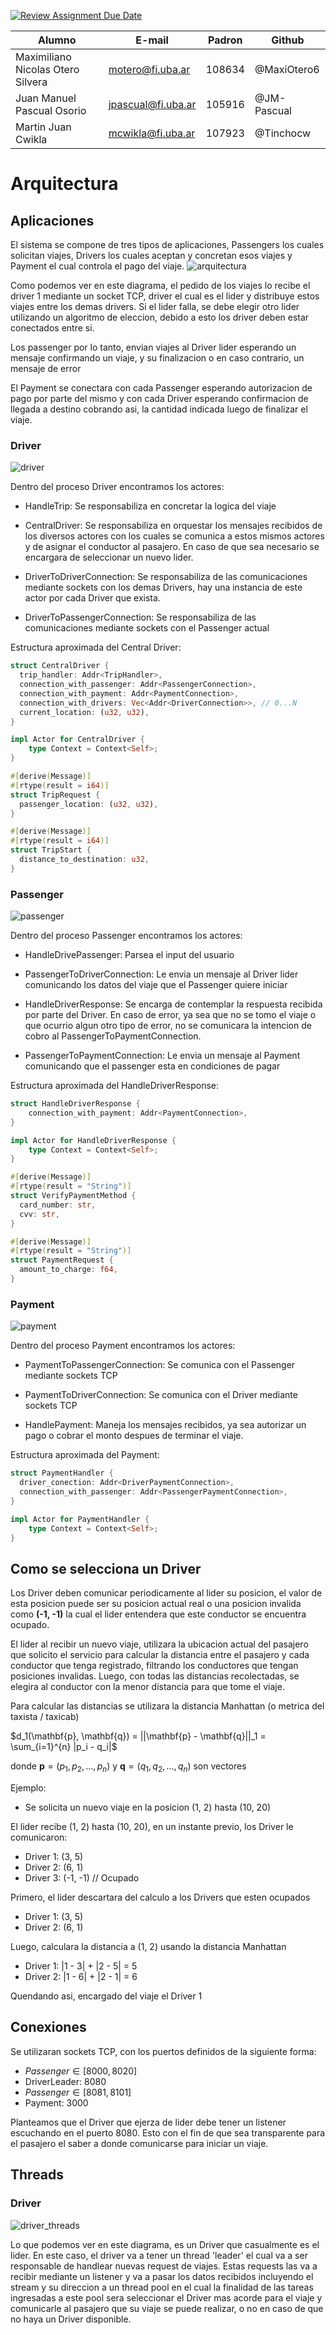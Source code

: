 [![Review Assignment Due Date](https://classroom.github.com/assets/deadline-readme-button-22041afd0340ce965d47ae6ef1cefeee28c7c493a6346c4f15d667ab976d596c.svg)](https://classroom.github.com/a/GAOi0Fq-)

| Alumno                            | E-mail             | Padron | Github      |
| --------------------------------- | ------------------ | ------ | ----------- |
| Maximiliano Nicolas Otero Silvera | motero@fi.uba.ar   | 108634 | @MaxiOtero6 |
| Juan Manuel Pascual Osorio        | jpascual@fi.uba.ar | 105916 | @JM-Pascual |
| Martin Juan Cwikla                | mcwikla@fi.uba.ar  | 107923 | @Tinchocw   |

# Arquitectura

## Aplicaciones

El sistema se compone de tres tipos de aplicaciones, Passengers los cuales solicitan viajes, Drivers los cuales aceptan y concretan esos viajes y Payment el cual controla el pago del viaje.
![arquitectura](assets/arq_actores.png)

Como podemos ver en este diagrama, el pedido de los viajes lo recibe el driver 1 mediante un socket TCP, driver el cual es el lider y distribuye estos viajes entre los demas drivers. Si el lider falla, se debe elegir otro lider utilizando un algoritmo de eleccion, debido a esto los driver deben estar conectados entre si.

Los passenger por lo tanto, envian viajes al Driver lider esperando un mensaje confirmando un viaje, y su finalizacion o en caso contrario, un mensaje de error

El Payment se conectara con cada Passenger esperando autorizacion de pago por parte del mismo y con cada Driver esperando confirmacion de llegada a destino cobrando asi, la cantidad indicada luego de finalizar el viaje.

### Driver

![driver](assets/ei_driver.png)

Dentro del proceso Driver encontramos los actores:

-   HandleTrip: Se responsabiliza en concretar la logica del viaje

-   CentralDriver: Se responsabiliza en orquestar los mensajes recibidos de los diversos actores con los cuales se comunica a estos mismos actores y de asignar el conductor al pasajero. En caso de que sea necesario se encargara de seleccionar un nuevo lider.

-   DriverToDriverConnection: Se responsabiliza de las comunicaciones mediante sockets con los demas Drivers, hay una instancia de este actor por cada Driver que exista.

-   DriverToPassengerConnection: Se responsabiliza de las comunicaciones mediante sockets con el Passenger actual

Estructura aproximada del Central Driver:

```Rust
struct CentralDriver {
  trip_handler: Addr<TripHandler>,
  connection_with_passenger: Addr<PassengerConnection>,
  connection_with_payment: Addr<PaymentConnection>,
  connection_with_drivers: Vec<Addr<DriverConnection>>, // 0...N
  current_location: (u32, u32),
}

impl Actor for CentralDriver {
    type Context = Context<Self>;
}

#[derive(Message)]
#[rtype(result = i64)]
struct TripRequest {
  passenger_location: (u32, u32),
}

#[derive(Message)]
#[rtype(result = i64)]
struct TripStart {
  distance_to_destination: u32,
}
```

### Passenger

![passenger](assets/ei_passenger.png)

Dentro del proceso Passenger encontramos los actores:

-   HandleDrivePassenger: Parsea el input del usuario

-   PassengerToDriverConnection: Le envia un mensaje al Driver lider comunicando los datos del viaje que el Passenger quiere iniciar

-   HandleDriverResponse: Se encarga de contemplar la respuesta recibida por parte del Driver. En caso de error, ya sea que no se tomo el viaje o que ocurrio algun otro tipo de error, no se comunicara la intencion de cobro al PassengerToPaymentConnection.

-   PassengerToPaymentConnection: Le envia un mensaje al Payment comunicando que el passenger esta en condiciones de pagar

Estructura aproximada del HandleDriverResponse:

```Rust
struct HandleDriverResponse {
    connection_with_payment: Addr<PaymentConnection>,
}

impl Actor for HandleDriverResponse {
    type Context = Context<Self>;
}

#[derive(Message)]
#[rtype(result = "String")]
struct VerifyPaymentMethod {
  card_number: str,
  cvv: str,
}

#[derive(Message)]
#[rtype(result = "String")]
struct PaymentRequest {
  amount_to_charge: f64,
}
```

### Payment

![payment](assets/ei_payment.png)

Dentro del proceso Payment encontramos los actores:

-   PaymentToPassengerConnection: Se comunica con el Passenger mediante sockets TCP

-   PaymentToDriverConnection: Se comunica con el Driver mediante sockets TCP

-   HandlePayment: Maneja los mensajes recibidos, ya sea autorizar un pago o cobrar el monto despues de terminar el viaje.

Estructura aproximada del Payment:

```Rust
struct PaymentHandler {
  driver_conection: Addr<DriverPaymentConnection>,
  connection_with_passenger: Addr<PassengerPaymentConnection>,
}

impl Actor for PaymentHandler {
    type Context = Context<Self>;
}
```

## Como se selecciona un Driver

Los Driver deben comunicar periodicamente al lider su posicion, el valor de esta posicion puede ser
su posicion actual real o una posicion invalida como **(-1, -1)** la cual el lider entendera que este
conductor se encuentra ocupado.

El lider al recibir un nuevo viaje, utilizara la ubicacion
actual del pasajero que solicito el servicio para calcular la distancia entre el pasajero y cada
conductor que tenga registrado, filtrando los conductores que tengan posiciones invalidas.
Luego, con todas las distancias recolectadas, se elegira al conductor con la menor distancia
para que tome el viaje.

Para calcular las distancias se utilizara la distancia Manhattan (o metrica del taxista / taxicab)

$d_1(\mathbf{p}, \mathbf{q}) = ||\mathbf{p} - \mathbf{q}||_1 = \sum_{i=1}^{n} |p_i - q_i|$

donde $\mathbf{p} = (p_1, p_2, ..., p_n) \text{ y } \mathbf{q} = (q_1, q_2, ..., q_n)$ son vectores

Ejemplo:

-   Se solicita un nuevo viaje en la posicion (1, 2) hasta (10, 20)

El lider recibe (1, 2) hasta (10, 20), en un instante previo, los Driver le comunicaron:

-   Driver 1: (3, 5)
-   Driver 2: (6, 1)
-   Driver 3: (-1, -1) // Ocupado

Primero, el lider descartara del calculo a los Drivers que esten ocupados

-   Driver 1: (3, 5)
-   Driver 2: (6, 1)

Luego, calculara la distancia a (1, 2) usando la distancia Manhattan

-   Driver 1: |1 - 3| + |2 - 5| = 5
-   Driver 2: |1 - 6| + |2 - 1| = 6

Quendando asi, encargado del viaje el Driver 1

## Conexiones

Se utilizaran sockets TCP, con los puertos definidos de la siguiente forma:

-   $Passenger \in [8000, 8020]$
-   DriverLeader: 8080
-   $Passenger \in [8081, 8101]$
-   Payment: 3000

Planteamos que el Driver que ejerza de lider debe tener un listener escuchando en el puerto 8080.
Esto con el fin de que sea transparente para el pasajero el saber a donde comunicarse para iniciar un viaje.

## Threads

### Driver

![driver_threads](assets/driver_threads.png)

Lo que podemos ver en este diagrama, es un Driver que casualmente es el lider.
En este caso, el driver va a tener un thread 'leader' el cual va a ser responsable de handlear nuevas request de viajes.
Estas requests las va a recibir mediante un listener y va a pasar los datos recibidos incluyendo el stream
y su direccion a un thread pool en el cual la finalidad de las tareas ingresadas a este pool sera seleccionar el
Driver mas acorde para el viaje y comunicarle al pasajero que su viaje se puede realizar,
o no en caso de que no haya un Driver disponible.
